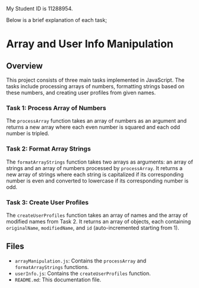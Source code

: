 My Student ID is 11288954.

Below is a brief explanation of each task;

# Array and User Info Manipulation

## Overview

This project consists of three main tasks implemented in JavaScript. The tasks include processing arrays of numbers, formatting strings based on these numbers, and creating user profiles from given names.

### Task 1: Process Array of Numbers

The `processArray` function takes an array of numbers as an argument and returns a new array where each even number is squared and each odd number is tripled.

### Task 2: Format Array Strings

The `formatArrayStrings` function takes two arrays as arguments: an array of strings and an array of numbers processed by `processArray`. It returns a new array of strings where each string is capitalized if its corresponding number is even and converted to lowercase if its corresponding number is odd.

### Task 3: Create User Profiles

The `createUserProfiles` function takes an array of names and the array of modified names from Task 2. It returns an array of objects, each containing `originalName`, `modifiedName`, and `id` (auto-incremented starting from 1).

## Files

- `arrayManipulation.js`: Contains the `processArray` and `formatArrayStrings` functions.
- `userInfo.js`: Contains the `createUserProfiles` function.
- `README.md`: This documentation file.
